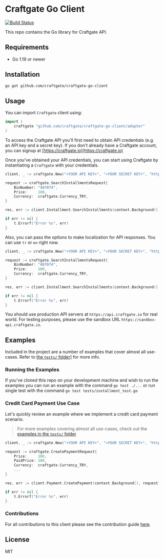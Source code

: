# Craftgate Go Client

[![Build Status](https://github.com/craftgate/craftgate-go-client/workflows/Craftgate%20Go%20Client%20CI/badge.svg?branch=master)](https://github.com/craftgate/craftgate-go-client/actions)

This repo contains the Go library for Craftgate API.

## Requirements
- Go 1.19 or newer

## Installation

```sh
go get github.com/craftgate/craftgate-go-client
```

## Usage
You can import `Craftgate` client using:

```go
import (
    craftgate "github.com/craftgate/craftgate-go-client/adapter"
)
```

To access the Craftgate API you'll first need to obtain API credentials (e.g. an API key and a secret key). If you don't already have a Craftgate account, you can signup at [https://craftgate.io](https://craftgate.io)

Once you've obtained your API credentials, you can start using Craftgate by instantiating a `Craftgate` with your credentials.

```go
client, _ := craftgate.New("<YOUR API KEY>", "<YOUR SECRET KEY>", "https://api.craftgate.io", make(map[string]string))

request := craftgate.SearchInstallmentsRequest{
    BinNumber: "487074",
    Price:     100,
    Currency:  craftgate.Currency_TRY,
}

res, err := client.Installment.SearchInstallments(context.Background(), request)

if err != nil {
    t.Errorf("Error %s", err)
}
```

Also, you can pass the options to make localization for API responses. You can use `tr` or `en` right now.
```go
client, _ := craftgate.New("<YOUR API KEY>", "<YOUR SECRET KEY>", "https://api.craftgate.io", craftgate.WithLocalization("en"))

request := craftgate.SearchInstallmentsRequest{
    BinNumber: "487074",
    Price:     100,
    Currency:  craftgate.Currency_TRY,
}

res, err := client.Installment.SearchInstallments(context.Background(), request)

if err != nil {
    t.Errorf("Error %s", err)
}
```

You should use production API servers at `https://api.craftgate.io` for real world. For testing purposes, please use the sandbox URL `https://sandbox-api.craftgate.io`.

## Examples
Included in the project are a number of examples that cover almost all use-cases. Refer to [the `tests/` folder](./tests/)] for more info.

### Running the Examples
If you've cloned this repo on your development machine and wish to run the examples you can run an example with the command `go test ./...` or run single test with the command `go test tests/installment_test.go`

### Credit Card Payment Use Case
Let's quickly review an example where we implement a credit card payment scenario.

> For more examples covering almost all use-cases, check out the [examples in the `tests/` folder](./tests)

```go
client, _ := craftgate.New("<YOUR API KEY>", "<YOUR SECRET KEY>", "https://sandbox-api.craftgate.io");

request := craftgate.CreatePaymentRequest{
    Price:     100,
    PaidPrice: 100,
    Currency:  craftgate.Currency_TRY,
    ...
}

res, err := client.Payment.CreatePayment(context.Background(), request)

if err != nil {
    t.Errorf("Error %s", err)
}
```

### Contributions

For all contributions to this client please see the contribution guide [here](CONTRIBUTING.md).

## License
MIT
